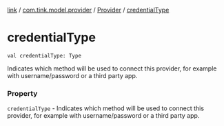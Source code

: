 [link](../../index.md) / [com.tink.model.provider](../index.md) / [Provider](index.md) / [credentialType](./credential-type.md)

# credentialType

`val credentialType: Type`

Indicates which method will be used to connect this provider, for example with username/password or a third party app.

### Property

`credentialType` - Indicates which method will be used to connect this provider, for example with username/password or a third party app.